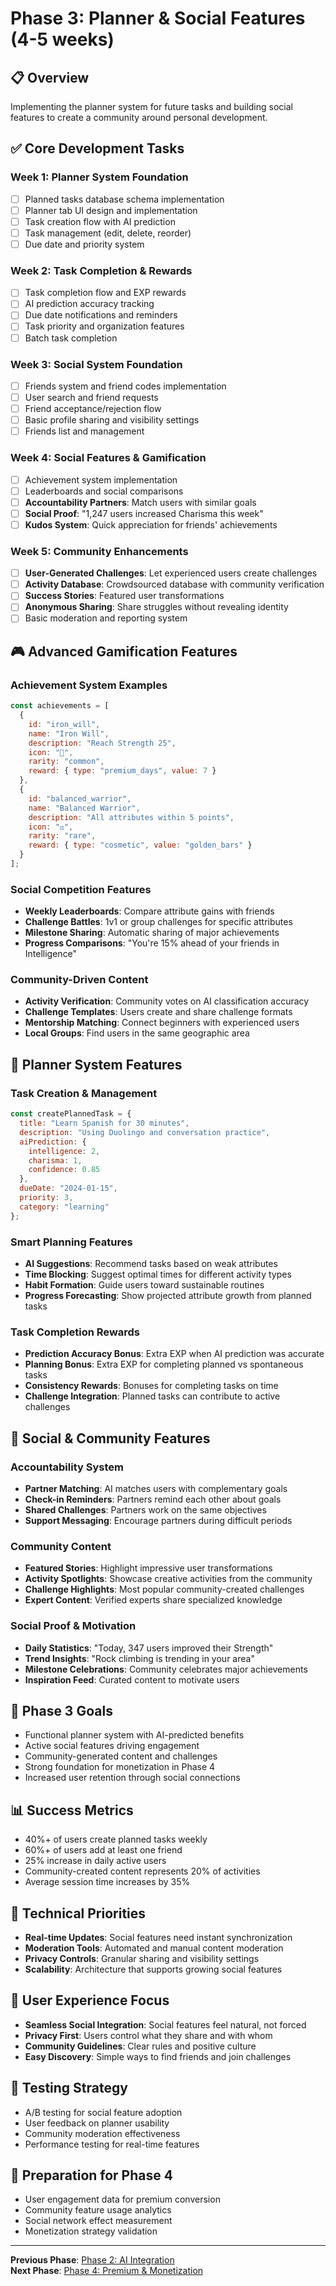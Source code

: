 # Phase 3: Planner & Social Features (4-5 weeks)

## 📋 Overview
Implementing the planner system for future tasks and building social features to create a community around personal development.

## ✅ Core Development Tasks

### Week 1: Planner System Foundation
- [ ] Planned tasks database schema implementation
- [ ] Planner tab UI design and implementation
- [ ] Task creation flow with AI prediction
- [ ] Task management (edit, delete, reorder)
- [ ] Due date and priority system

### Week 2: Task Completion & Rewards
- [ ] Task completion flow and EXP rewards
- [ ] AI prediction accuracy tracking
- [ ] Due date notifications and reminders
- [ ] Task priority and organization features
- [ ] Batch task completion

### Week 3: Social System Foundation
- [ ] Friends system and friend codes implementation
- [ ] User search and friend requests
- [ ] Friend acceptance/rejection flow
- [ ] Basic profile sharing and visibility settings
- [ ] Friends list and management

### Week 4: Social Features & Gamification
- [ ] Achievement system implementation
- [ ] Leaderboards and social comparisons
- [ ] **Accountability Partners**: Match users with similar goals
- [ ] **Social Proof**: "1,247 users increased Charisma this week"
- [ ] **Kudos System**: Quick appreciation for friends' achievements

### Week 5: Community Enhancements
- [ ] **User-Generated Challenges**: Let experienced users create challenges
- [ ] **Activity Database**: Crowdsourced database with community verification
- [ ] **Success Stories**: Featured user transformations
- [ ] **Anonymous Sharing**: Share struggles without revealing identity
- [ ] Basic moderation and reporting system

## 🎮 Advanced Gamification Features

### Achievement System Examples
```javascript
const achievements = [
  {
    id: "iron_will",
    name: "Iron Will",
    description: "Reach Strength 25",
    icon: "💪",
    rarity: "common",
    reward: { type: "premium_days", value: 7 }
  },
  {
    id: "balanced_warrior",
    name: "Balanced Warrior", 
    description: "All attributes within 5 points",
    icon: "⚖️",
    rarity: "rare",
    reward: { type: "cosmetic", value: "golden_bars" }
  }
];
```

### Social Competition Features
- **Weekly Leaderboards**: Compare attribute gains with friends
- **Challenge Battles**: 1v1 or group challenges for specific attributes
- **Milestone Sharing**: Automatic sharing of major achievements
- **Progress Comparisons**: "You're 15% ahead of your friends in Intelligence"

### Community-Driven Content
- **Activity Verification**: Community votes on AI classification accuracy
- **Challenge Templates**: Users create and share challenge formats
- **Mentorship Matching**: Connect beginners with experienced users
- **Local Groups**: Find users in the same geographic area

## 📱 Planner System Features

### Task Creation & Management
```javascript
const createPlannedTask = {
  title: "Learn Spanish for 30 minutes",
  description: "Using Duolingo and conversation practice",
  aiPrediction: {
    intelligence: 2,
    charisma: 1,
    confidence: 0.85
  },
  dueDate: "2024-01-15",
  priority: 3,
  category: "learning"
};
```

### Smart Planning Features
- **AI Suggestions**: Recommend tasks based on weak attributes
- **Time Blocking**: Suggest optimal times for different activity types
- **Habit Formation**: Guide users toward sustainable routines
- **Progress Forecasting**: Show projected attribute growth from planned tasks

### Task Completion Rewards
- **Prediction Accuracy Bonus**: Extra EXP when AI prediction was accurate
- **Planning Bonus**: Extra EXP for completing planned vs spontaneous tasks
- **Consistency Rewards**: Bonuses for completing tasks on time
- **Challenge Integration**: Planned tasks can contribute to active challenges

## 🤝 Social & Community Features

### Accountability System
- **Partner Matching**: AI matches users with complementary goals
- **Check-in Reminders**: Partners remind each other about goals
- **Shared Challenges**: Partners work on the same objectives
- **Support Messaging**: Encourage partners during difficult periods

### Community Content
- **Featured Stories**: Highlight impressive user transformations
- **Activity Spotlights**: Showcase creative activities from the community
- **Challenge Highlights**: Most popular community-created challenges
- **Expert Content**: Verified experts share specialized knowledge

### Social Proof & Motivation
- **Daily Statistics**: "Today, 347 users improved their Strength"
- **Trend Insights**: "Rock climbing is trending in your area"
- **Milestone Celebrations**: Community celebrates major achievements
- **Inspiration Feed**: Curated content to motivate users

## 🎯 Phase 3 Goals
- Functional planner system with AI-predicted benefits
- Active social features driving engagement
- Community-generated content and challenges
- Strong foundation for monetization in Phase 4
- Increased user retention through social connections

## 📊 Success Metrics
- 40%+ of users create planned tasks weekly
- 60%+ of users add at least one friend
- 25% increase in daily active users
- Community-created content represents 20% of activities
- Average session time increases by 35%

## 🔄 Technical Priorities
- **Real-time Updates**: Social features need instant synchronization
- **Moderation Tools**: Automated and manual content moderation
- **Privacy Controls**: Granular sharing and visibility settings
- **Scalability**: Architecture that supports growing social features

## 📱 User Experience Focus
- **Seamless Social Integration**: Social features feel natural, not forced
- **Privacy First**: Users control what they share and with whom
- **Community Guidelines**: Clear rules and positive culture
- **Easy Discovery**: Simple ways to find friends and join challenges

## 🧪 Testing Strategy
- A/B testing for social feature adoption
- User feedback on planner usability
- Community moderation effectiveness
- Performance testing for real-time features

## 🔮 Preparation for Phase 4
- User engagement data for premium conversion
- Community feature usage analytics
- Social network effect measurement
- Monetization strategy validation

---

**Previous Phase**: [Phase 2: AI Integration](Phase2_AI_Integration.md)  
**Next Phase**: [Phase 4: Premium & Monetization](Phase4_Premium_Monetization.md) 